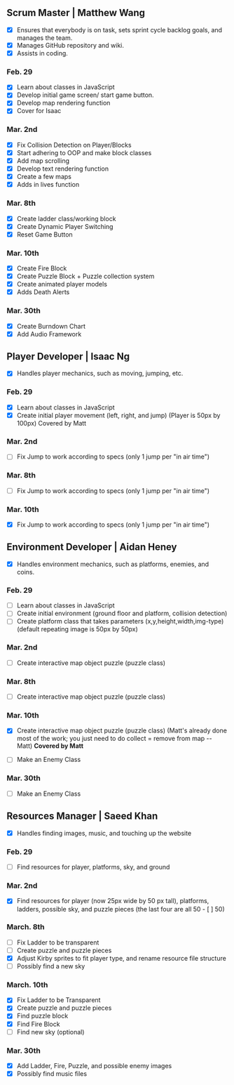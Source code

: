 ## Scrum Master | Matthew Wang
- [x] Ensures that everybody is on task, sets sprint cycle backlog goals, and manages the team. 
- [x] Manages GitHub repository and wiki.
- [x] Assists in coding.

### Feb. 29
- [x] Learn about classes in JavaScript
- [x] Develop initial game screen/ start game button.
- [x] Develop map rendering function
- [x] Cover for Isaac

### Mar. 2nd
- [x] Fix Collision Detection on Player/Blocks
- [x] Start adhering to OOP and make block classes
- [x] Add map scrolling
- [x] Develop text rendering function
- [x] Create a few maps
- [x] Adds in lives function

### Mar. 8th
- [x] Create ladder class/working block
- [x] Create Dynamic Player Switching
- [x] Reset Game Button

### Mar. 10th
- [x] Create Fire Block
- [x] Create Puzzle Block + Puzzle collection system
- [x] Create animated player models
- [x] Adds Death Alerts

### Mar. 30th 
- [x] Create Burndown Chart
- [x] Add Audio Framework

## Player Developer | Isaac Ng
- [x] Handles player mechanics, such as moving, jumping, etc.

### Feb. 29

- [x] Learn about classes in JavaScript 
- [x] Create initial player movement (left, right, and jump) (Player is 50px by 100px) Covered by Matt

### Mar. 2nd
- [ ] Fix Jump to work according to specs (only 1 jump per "in air time")

### Mar. 8th
- [ ] Fix Jump to work according to specs (only 1 jump per "in air time")

### Mar. 10th
- [x] Fix Jump to work according to specs (only 1 jump per "in air time")

## Environment Developer | Aidan Heney
- [x] Handles environment mechanics, such as platforms, enemies, and coins.

### Feb. 29
- [ ] Learn about classes in JavaScript 
- [ ] Create initial environment (ground floor and platform, collision detection)
- [ ] Create platform class that takes parameters (x,y,height,width,img-type) (default repeating image is 50px by 50px)

### Mar. 2nd
- [ ] Create interactive map object puzzle (puzzle class)

### Mar. 8th
- [ ] Create interactive map object puzzle (puzzle class)

### Mar. 10th
- [x] Create interactive map object puzzle (puzzle class) (Matt's already done most of the work; you just need to do collect = remove from map -- Matt) **Covered by Matt**

- [ ] Make an Enemy Class

### Mar. 30th
- [ ] Make an Enemy Class

## Resources Manager | Saeed Khan
- [x] Handles finding images, music, and touching up the website

### Feb. 29
- [ ] Find resources for player, platforms, sky, and ground

### Mar. 2nd
- [x] Find resources for player (now 25px wide by 50 px tall), platforms, ladders, possible sky, and puzzle pieces (the last four are all 50 - [ ] 50)

### March. 8th
- [ ] Fix Ladder to be transparent
- [ ] Create puzzle and puzzle pieces
- [x] Adjust Kirby sprites to fit player type, and rename resource file structure
- [ ] Possibly find a new sky

### March. 10th
- [x] Fix Ladder to be Transparent
- [x] Create puzzle and puzzle pieces
- [x] Find puzzle block
- [x] Find Fire Block
- [ ] Find new sky (optional)

### Mar. 30th 
- [x] Add Ladder, Fire, Puzzle, and possible enemy images
- [x] Possibly find music files
